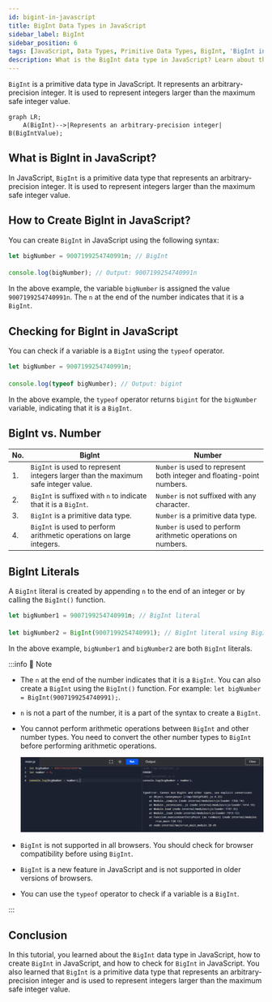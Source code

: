 ```yaml
---
id: bigint-in-javascript
title: BigInt Data Types in JavaScript
sidebar_label: BigInt
sidebar_position: 6
tags: [JavaScript, Data Types, Primitive Data Types, BigInt, 'BigInt in JavaScript', 'BigInt data type']
description: What is the BigInt data type in JavaScript? Learn about the BigInt data type and how to create BigInt in JavaScript.
---
```


`BigInt` is a primitive data type in JavaScript. It represents an arbitrary-precision integer. It is used to represent integers larger than the maximum safe integer value.

```mermaid
graph LR;
    A(BigInt)-->|Represents an arbitrary-precision integer| B(BigIntValue);
```

## What is BigInt in JavaScript?    

In JavaScript, `BigInt` is a primitive data type that represents an arbitrary-precision integer. It is used to represent integers larger than the maximum safe integer value.

## How to Create BigInt in JavaScript?

You can create `BigInt` in JavaScript using the following syntax:

```js title="Creating BigInt in JavaScript"
let bigNumber = 9007199254740991n; // BigInt

console.log(bigNumber); // Output: 9007199254740991n
```

In the above example, the variable `bigNumber` is assigned the value `9007199254740991n`. The `n` at the end of the number indicates that it is a `BigInt`.

## Checking for BigInt in JavaScript

You can check if a variable is a `BigInt` using the `typeof` operator.

```js title="Checking for BigInt in JavaScript"
let bigNumber = 9007199254740991n;

console.log(typeof bigNumber); // Output: bigint
```

In the above example, the `typeof` operator returns `bigint` for the `bigNumber` variable, indicating that it is a `BigInt`.

## BigInt vs. Number

| No. | BigInt | Number |
| --- | ------ | ------ |
| 1.  | `BigInt` is used to represent integers larger than the maximum safe integer value. | `Number` is used to represent both integer and floating-point numbers. |
| 2.  | `BigInt` is suffixed with `n` to indicate that it is a `BigInt`. | `Number` is not suffixed with any character. |
| 3.  | `BigInt` is a primitive data type. | `Number` is a primitive data type. |
| 4.  | `BigInt` is used to perform arithmetic operations on large integers. | `Number` is used to perform arithmetic operations on numbers. |

## BigInt Literals

A `BigInt` literal is created by appending `n` to the end of an integer or by calling the `BigInt()` function.

```js title="BigInt Literals"
let bigNumber1 = 9007199254740991n; // BigInt literal

let bigNumber2 = BigInt(9007199254740991); // BigInt literal using BigInt() function
```

In the above example, `bigNumber1` and `bigNumber2` are both `BigInt` literals.

:::info 📝 Note
- The `n` at the end of the number indicates that it is a `BigInt`. You can also create a `BigInt` using the `BigInt()` function. For example: `let bigNumber = BigInt(9007199254740991);`.
- `n` is not a part of the number, it is a part of the syntax to create a `BigInt`.
- You cannot perform arithmetic operations between `BigInt` and other number types. You need to convert the other number types to `BigInt` before performing arithmetic operations.
  
  ![perform arithmetic operations between BigInt and other number](image.png)

- `BigInt` is not supported in all browsers. You should check for browser compatibility before using `BigInt`.
- `BigInt` is a new feature in JavaScript and is not supported in older versions of browsers.
- You can use the `typeof` operator to check if a variable is a `BigInt`.

:::


## Conclusion

In this tutorial, you learned about the `BigInt` data type in JavaScript, how to create `BigInt` in JavaScript, and how to check for `BigInt` in JavaScript. You also learned that `BigInt` is a primitive data type that represents an arbitrary-precision integer and is used to represent integers larger than the maximum safe integer value.